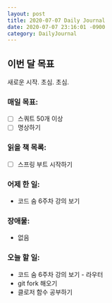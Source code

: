 ```yaml
---
layout: post
title: 2020-07-07 Daily Journal
date: 2020-07-07 23:16:01 -0900
category: DailyJournal
---
```


## 이번 달 목표
새로운 시작. 초심. 초심.

### 매일 목표:
- [ ] 스쿼트 50개 이상
- [ ] 명상하기

### 읽을 책 목록:
- [ ] 스프링 부트 시작하기

### 어제 한 일:
* 코드 숨 6주차 강의 보기

### 장애물:
* 없음

### 오늘 할 일:
* 코드 숨 6주차 강의 보기 - 라우터
* git fork 해오기
* 클로저 함수 공부하기